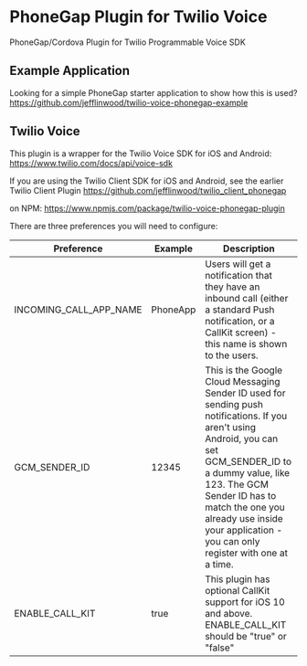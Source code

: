 # PhoneGap Plugin for Twilio Voice
PhoneGap/Cordova Plugin for Twilio Programmable Voice SDK

## Example Application
Looking for a simple PhoneGap starter application to show how this is used?
https://github.com/jefflinwood/twilio-voice-phonegap-example

## Twilio Voice
This plugin is a wrapper for the Twilio Voice SDK for iOS and Android:
https://www.twilio.com/docs/api/voice-sdk

If you are using the Twilio Client SDK for iOS and Android, see the earlier Twilio Client Plugin
https://github.com/jefflinwood/twilio_client_phonegap

on NPM:
https://www.npmjs.com/package/twilio-voice-phonegap-plugin

There are three preferences you will need to configure:

Preference | Example | Description
---------- | ------- | -----------
INCOMING_CALL_APP_NAME | PhoneApp | Users will get a notification that they have an inbound call (either a standard Push notification, or a CallKit screen) - this name is shown to the users.
GCM_SENDER_ID | 12345 | This is the Google Cloud Messaging Sender ID used for sending push notifications. If you aren't using Android, you can set GCM_SENDER_ID to a dummy value, like 123. The GCM Sender ID has to match the one you already use inside your application - you can only register with one at a time. 
ENABLE_CALL_KIT | true | This plugin has optional CallKit support for iOS 10 and above. ENABLE_CALL_KIT should be "true" or "false"
